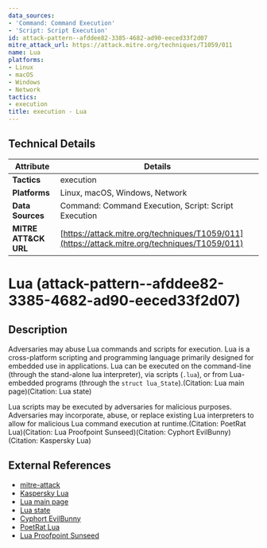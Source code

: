 ```yaml
---
data_sources:
- 'Command: Command Execution'
- 'Script: Script Execution'
id: attack-pattern--afddee82-3385-4682-ad90-eeced33f2d07
mitre_attack_url: https://attack.mitre.org/techniques/T1059/011
name: Lua
platforms:
- Linux
- macOS
- Windows
- Network
tactics:
- execution
title: execution - Lua
---
```


## Technical Details

| Attribute | Details |
|-----------|----------|
| **Tactics** | execution |
| **Platforms** | Linux, macOS, Windows, Network |
| **Data Sources** | Command: Command Execution, Script: Script Execution |
| **MITRE ATT&CK URL** | [https://attack.mitre.org/techniques/T1059/011](https://attack.mitre.org/techniques/T1059/011) |

# Lua (attack-pattern--afddee82-3385-4682-ad90-eeced33f2d07)

## Description
Adversaries may abuse Lua commands and scripts for execution. Lua is a cross-platform scripting and programming language primarily designed for embedded use in applications. Lua can be executed on the command-line (through the stand-alone lua interpreter), via scripts (<code>.lua</code>), or from Lua-embedded programs (through the <code>struct lua_State</code>).(Citation: Lua main page)(Citation: Lua state)

Lua scripts may be executed by adversaries for malicious purposes. Adversaries may incorporate, abuse, or replace existing Lua interpreters to allow for malicious Lua command execution at runtime.(Citation: PoetRat Lua)(Citation: Lua Proofpoint Sunseed)(Citation: Cyphort EvilBunny)(Citation: Kaspersky Lua)

## External References
- [mitre-attack](https://attack.mitre.org/techniques/T1059/011)
- [Kaspersky Lua](https://media.kasperskycontenthub.com/wp-content/uploads/sites/43/2018/03/07190154/The-ProjectSauron-APT_research_KL.pdf)
- [Lua main page](https://www.lua.org/start.html)
- [Lua state](https://pgl.yoyo.org/luai/i/lua_State)
- [Cyphort EvilBunny](https://web.archive.org/web/20150311013500/http:/www.cyphort.com/evilbunny-malware-instrumented-lua/)
- [PoetRat Lua](https://blog.talosintelligence.com/poetrat-update/)
- [Lua Proofpoint Sunseed](https://www.proofpoint.com/us/blog/threat-insight/asylum-ambuscade-state-actor-uses-compromised-private-ukrainian-military-emails)
